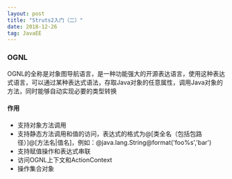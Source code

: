 ```yaml
---
layout: post
title: "Struts2入门（二）"
date: 2018-12-26
tag: JavaEE
---
```


### OGNL

OGNL的全称是对象图导航语言，是一种功能强大的开源表达语言，使用这种表达式语言，可以通过某种表达式语法，存取Java对象的任意属性，调用Java对象的方法，同时能够自动实现必要的类型转换

#### 作用

- 支持对象方法调用
- 支持静态方法调用和值的访问，表达式的格式为@[类全名（包括包路径）]@[方法名|值名]，例如：@java.lang.String@format('foo%s','bar')
- 支持赋值操作和表达式串联
- 访问OGNL上下文和ActionContext
- 操作集合对象


